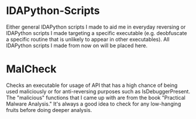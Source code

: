 # IDAPython-Scripts
Either general IDAPython scripts I made to aid me in everyday reversing or IDAPython scripts I made targeting a specific executable (e.g. deobfuscate a specific routine that is unlikely to appear in other executables). All IDAPython scripts I made from now on will be placed here. 

# MalCheck #
Checks an executable for usage of API that has a high chance of being used maliciously or for anti-reversing purposes such as IsDebuggerPresent. The "malicious" functions that I came up with are from the book "Practical Malware Analysis." It's always a good idea to check for any low-hanging fruits before doing deeper analysis. 
